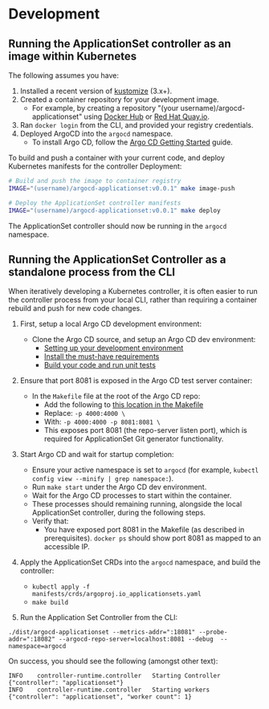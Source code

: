# Development

## Running the ApplicationSet controller as an image within Kubernetes

The following assumes you have: 

1. Installed a recent version of [kustomize](https://github.com/kubernetes-sigs/kustomize) (3.x+). 
2. Created a container repository for your development image.
    - For example, by creating a repository "(your username)/argocd-applicationset" using [Docker Hub](https://hub.docker.com/) or [Red Hat Quay.io](https://quay.io/).
3. Ran `docker login` from the CLI, and provided your registry credentials.
4. Deployed ArgoCD into the `argocd` namespace.
    - To install Argo CD, follow the [Argo CD Getting Started](https://argo-cd.readthedocs.io/en/stable/getting_started/) guide.

To build and push a container with your current code, and deploy Kubernetes manifests for the controller Deployment:

```bash
# Build and push the image to container registry
IMAGE="(username)/argocd-applicationset:v0.0.1" make image-push

# Deploy the ApplicationSet controller manifests
IMAGE="(username)/argocd-applicationset:v0.0.1" make deploy
```

The ApplicationSet controller should now be running in the `argocd` namespace.


## Running the ApplicationSet Controller as a standalone process from the CLI

When iteratively developing a Kubernetes controller, it is often easier to run the controller process from your local CLI, rather than requiring a container rebuild and push for new code changes.

1. First, setup a local Argo CD development environment:
    - Clone the Argo CD source, and setup an Argo CD dev environment:
        - [Setting up your development environment](https://argo-cd.readthedocs.io/en/stable/developer-guide/contributing/#setting-up-your-development-environment)
        - [Install the must-have requirements](https://argo-cd.readthedocs.io/en/stable/developer-guide/contributing/#install-the-must-have-requirements)
        - [Build your code and run unit tests](https://argo-cd.readthedocs.io/en/stable/developer-guide/contributing/#build-your-code-and-run-unit-tests)
 
2. Ensure that port 8081 is exposed in the Argo CD test server container:
    - In the `Makefile` file at the root of the Argo CD repo:
        - Add the following to [this location in the Makefile](https://github.com/argoproj/argo-cd/blob/27912a08f151fab038ddb804a618ca8cde01d68e/Makefile#L75)
        - Replace: `-p 4000:4000 \`
        - With: `-p 4000:4000 -p 8081:8081 \`
        - This exposes port 8081 (the repo-server listen port), which is required for ApplicationSet Git generator functionality.

3. Start Argo CD and wait for startup completion:
    - Ensure your active namespace is set to `argocd` (for example, `kubectl config view --minify | grep namespace:`).
    - Run `make start` under the Argo CD dev environment.
    - Wait for the Argo CD processes to start within the container.
    - These processes should remaining running, alongside the local ApplicationSet controller, during the following steps.
    - Verify that:
        - You have exposed port 8081 in the Makefile (as described in prerequisites). `docker ps` should show port 8081 as mapped to an accessible IP.

4. Apply the ApplicationSet CRDs into the `argocd` namespace, and build the controller:
    - `kubectl apply -f manifests/crds/argoproj.io_applicationsets.yaml`
    - `make build`

5. Run the Application Set Controller from the CLI:
```
./dist/argocd-applicationset --metrics-addr=":18081" --probe-addr=":18082" --argocd-repo-server=localhost:8081 --debug  --namespace=argocd
```

On success, you should see the following (amongst other text):
```
INFO	controller-runtime.controller	Starting Controller	{"controller": "applicationset"}
INFO	controller-runtime.controller	Starting workers	{"controller": "applicationset", "worker count": 1}
```
